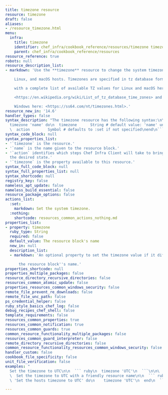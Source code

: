 ```yaml
---
title: timezone resource
resource: timezone
draft: false
aliases:
- /resource_timezone.html
menu:
  infra:
    title: timezone
    identifier: chef_infra/cookbook_reference/resources/timezone timezone
    parent: chef_infra/cookbook_reference/resources
resource_reference: true
robots: null
resource_description_list:
- markdown: 'Use the **timezone** resource to change the system timezone on Windows,

    Linux, and macOS hosts. Timezones are specified in tz database format,

    with a complete list of available TZ values for Linux and macOS here:

    <https://en.wikipedia.org/wiki/List_of_tz_database_time_zones> and for

    Windows here: <https://ss64.com/nt/timezones.html>.'
resource_new_in: '14.6'
handler_types: false
syntax_description: "The timezone resource has the following syntax:\n\n``` ruby\n\
  timezone 'name' do\n  timezone      String # default value: 'name' unless specified\n\
  \  action        Symbol # defaults to :set if not specified\nend\n```"
syntax_code_block: null
syntax_properties_list:
- '`timezone` is the resource.'
- '`name` is the name given to the resource block.'
- '`action` identifies which steps Chef Infra Client will take to bring the node into
  the desired state.'
- '`timezone` is the property available to this resource.'
syntax_full_code_block: null
syntax_full_properties_list: null
syntax_shortcode: null
registry_key: false
nameless_apt_update: false
nameless_build_essential: false
resource_package_options: false
actions_list:
  :set:
    markdown: Set the system timezone.
  :nothing:
    shortcode: resources_common_actions_nothing.md
properties_list:
- property: timezone
  ruby_type: String
  required: false
  default_value: The resource block's name
  new_in: null
  description_list:
  - markdown: 'An optional property to set the timezone value if it differs from

      the resource block''s name.'
properties_shortcode: null
properties_multiple_packages: false
resource_directory_recursive_directories: false
resources_common_atomic_update: false
properties_resources_common_windows_security: false
remote_file_prevent_re_downloads: false
remote_file_unc_path: false
ps_credential_helper: false
ruby_style_basics_chef_log: false
debug_recipes_chef_shell: false
template_requirements: false
resources_common_properties: true
resources_common_notification: true
resources_common_guards: true
common_resource_functionality_multiple_packages: false
resources_common_guard_interpreter: false
remote_directory_recursive_directories: false
common_resource_functionality_resources_common_windows_security: false
handler_custom: false
cookbook_file_specificity: false
unit_file_verification: false
examples: "
  Set the timezone to UTC\n\n  ``` ruby\n  timezone 'UTC'\n  ```\n\n\
  \  Set the timezone to UTC with a friendly resource name\n\n  ``` ruby\n  timezone\
  \ 'Set the hosts timezone to UTC' do\n    timezone 'UTC'\n  end\n  ```\n"

---
```

